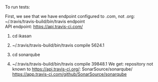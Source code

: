 To run tests:

First, we see that we have endpoint configured to .com, not .org:
~/.travis/travis-build/bin/travis endpoint       
API endpoint: https://api.travis-ci.com/


1. cd ikasan
2. ~/.travis/travis-build/bin/travis compile 5624.1

1. cd sonarqube
2. ~/.travis/travis-build/bin/travis compile 39848.1
We get: repository not known to https://api.travis-ci.org/: SonarSource/sonarqube/ 
https://app.travis-ci.com/github/SonarSource/sonarqube
